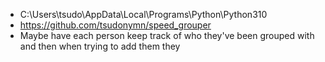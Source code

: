 - C:\Users\tsudo\AppData\Local\Programs\Python\Python310
- https://github.com/tsudonymn/speed_grouper
- Maybe have each person keep track of who they've been grouped with and then when trying to add them they